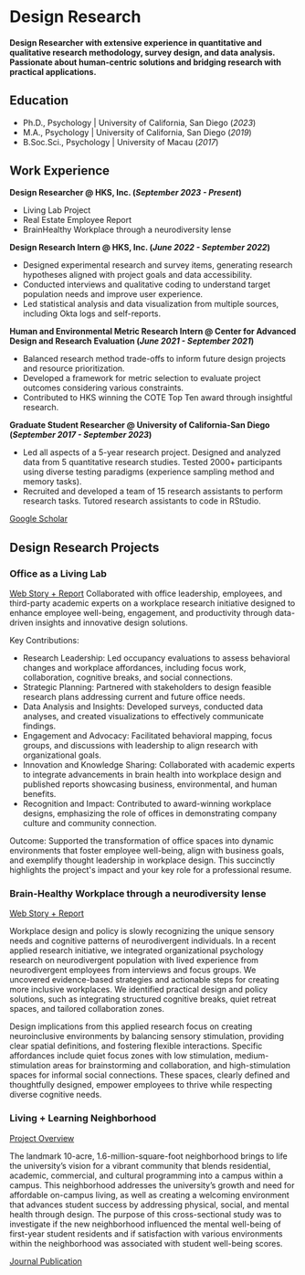 # Design Research

#### Design Researcher with extensive experience in quantitative and qualitative research methodology, survey design, and data analysis. Passionate about human-centric solutions and bridging research with practical applications.


## Education
- Ph.D., Psychology | University of California, San Diego (_2023_)
- M.A., Psychology |  University of California, San Diego (_2019_)
- B.Soc.Sci., Psychology | University of Macau (_2017_)

## Work Experience
**Design Researcher @ HKS, Inc. (_September 2023 - Present_)**
- Living Lab Project
- Real Estate Employee Report
- BrainHealthy Workplace through a neurodiversity lense

**Design Research Intern @ HKS, Inc. (_June 2022 - September 2022_)**
- Designed experimental research and survey items, generating research hypotheses aligned with project goals and data accessibility.
- Conducted interviews and qualitative coding to understand target population needs and improve user experience.
- Led statistical analysis and data visualization from multiple sources, including Okta logs and self-reports.

**Human and Environmental Metric Research Intern @ Center for Advanced Design and Research Evaluation (_June 2021 - September 2021_)**
- Balanced research method trade-offs to inform future design projects and resource prioritization.
- Developed a framework for metric selection to evaluate project outcomes considering various constraints.
- Contributed to HKS winning the COTE Top Ten award through insightful research.

**Graduate Student Researcher @ University of California-San Diego (_September 2017 - September 2023_)**                                         
- Led all aspects of a 5-year research project. Designed and analyzed data from 5 quantitative research studies. Tested 2000+ participants using diverse testing paradigms (experience sampling method and memory tasks).
- Recruited and developed a team of 15 research assistants to perform research tasks. Tutored research assistants to code in RStudio.
  
[Google Scholar](https://scholar.google.com/citations?hl=en&user=tjyp9TUAAAAJ&view_op=list_works&sortby=pubdate)

## Design Research Projects
### Office as a Living Lab

[Web Story + Report](https://www.hksinc.com/how-we-think/reports/unlocking-brain-health-in-our-workplace-findings-from-hks-atlanta/)
Collaborated with office leadership, employees, and third-party academic experts on a workplace research initiative designed to enhance employee well-being, engagement, and productivity through data-driven insights and innovative design solutions.

Key Contributions:
- Research Leadership: Led occupancy evaluations to assess behavioral changes and workplace affordances, including focus work, collaboration, cognitive breaks, and social connections.
- Strategic Planning: Partnered with stakeholders to design feasible research plans addressing current and future office needs.
- Data Analysis and Insights: Developed surveys, conducted data analyses, and created visualizations to effectively communicate findings.
- Engagement and Advocacy: Facilitated behavioral mapping, focus groups, and discussions with leadership to align research with organizational goals.
- Innovation and Knowledge Sharing: Collaborated with academic experts to integrate advancements in brain health into workplace design and published reports showcasing business, environmental, and human benefits.
- Recognition and Impact: Contributed to award-winning workplace designs, emphasizing the role of offices in demonstrating company culture and community connection.

Outcome: Supported the transformation of office spaces into dynamic environments that foster employee well-being, align with business goals, and exemplify thought leadership in workplace design.
This succinctly highlights the project's impact and your key role for a professional resume.


### Brain-Healthy Workplace through a neurodiversity lense 

[Web Story + Report](https://www.hksinc.com/our-news/articles/mindful-design-mindful-people-neuroinclusive-workplaces/)

Workplace design and policy is slowly recognizing the unique sensory needs and cognitive patterns of neurodivergent individuals. In a recent applied research initiative, we integrated organizational psychology research on neurodivergent population with lived experience from neurodivergent employees from interviews and focus groups. We uncovered evidence-based strategies and actionable steps for creating more inclusive workplaces. We identified practical design and policy solutions, such as integrating structured cognitive breaks, quiet retreat spaces, and tailored collaboration zones.  

Design implications from this applied research focus on creating neuroinclusive environments by balancing sensory stimulation, providing clear spatial definitions, and fostering flexible interactions. Specific affordances include quiet focus zones with low stimulation, medium-stimulation areas for brainstorming and collaboration, and high-stimulation spaces for informal social connections. These spaces, clearly defined and thoughtfully designed, empower employees to thrive while respecting diverse cognitive needs. 

### Living + Learning Neighborhood
[Project Overview](https://www.cadreresearch.org/live-learn-lab) 

The landmark 10-acre, 1.6-million-square-foot neighborhood brings to life the university’s vision for a vibrant community that blends residential, academic, commercial, and cultural programming into a campus within a campus. This neighborhood addresses the university’s growth and need for affordable on-campus living, as well as creating a welcoming environment that advances student success by addressing physical, social, and mental health through design. The purpose of this cross-sectional study was to investigate if the new neighborhood influenced the mental well-being of first-year student residents and if satisfaction with various environments within the neighborhood was associated with student well-being scores.

[Journal Publication](https://openurl.ebsco.com/EPDB%3Agcd%3A11%3A2009643/detailv2?sid=ebsco%3Aplink%3Ascholar&id=ebsco%3Agcd%3A177332883&crl=c&link_origin=scholar.google.com)

